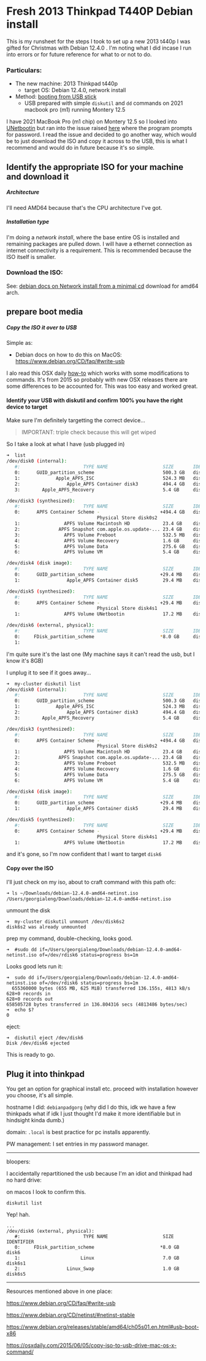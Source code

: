 # Fresh 2013 Thinkpad T440P Debian install

This is my runsheet for the steps I took to set up a new 2013 t440p I was gifted for Christmas with Debian 12.4.0 . I'm noting what I did incase I run into errors or for future reference for what to or not to do.

### Particulars:
- The new machine: 2013 Thinkpad t440p
  - target OS: Debian 12.4.0, network install
- Method: [booting from USB stick](https://www.debian.org/releases/stable/amd64/ch05s01.en.html#usb-boot-x86)
  - USB prepared with simple ```diskutil``` and ```dd``` commands on 2021 macbook pro (m1) running Montery 12.5


I have 2021 MacBook Pro (m1 chip) on Montery 12.5 so I looked into [UNetbootin](https://unetbootin.github.io/) but ran into the issue raised [here](https://github.com/unetbootin/unetbootin/issues/286) where the program prompts for password. I read the issue and decided to go another way, which would be to just download the ISO and copy it across to the USB, this is what I recommend and would do in future because it's so simple.  

## Identify the appropriate ISO for your machine and download it 

##### Architecture
I'll need AMD64 because that's the CPU architecture I've got.

##### Installation type

I'm doing a *network install*, where the base entire OS is installed and remaining packages are pulled down. I will have a ethernet connection as internet connectivity is a requirement. This is recommended because the ISO itself is smaller. 

### Download the ISO:

See: [debian docs on Network install from a minimal cd](https://www.debian.org/CD/netinst/#netinst-stable) download for amd64 arch.


## prepare boot media

##### Copy the ISO it over to USB

Simple as:
- Debian docs on how to do this on MacOS: https://www.debian.org/CD/faq/#write-usb

I alo read this OSX daily [how-to](https://osxdaily.com/2015/06/05/copy-iso-to-usb-drive-mac-os-x-command/) which works with some modifications to commands. It's from 2015 so probably with new OSX releases there are some differences to be accounted for. This was too easy and worked great. 


#### Identify your USB with diskutil and confirm 100% you have the right device to target

Make sure I'm definitely targetting the correct device...
>IMPORTANT: triple check because this will get wiped

So I take a look at what I have (usb plugged in)


```bash
➜  list
/dev/disk0 (internal):
   #:                       TYPE NAME                    SIZE       IDENTIFIER
   0:      GUID_partition_scheme                         500.3 GB   disk0
   1:             Apple_APFS_ISC                         524.3 MB   disk0s1
   2:                 Apple_APFS Container disk3         494.4 GB   disk0s2
   3:        Apple_APFS_Recovery                         5.4 GB     disk0s3

/dev/disk3 (synthesized):
   #:                       TYPE NAME                    SIZE       IDENTIFIER
   0:      APFS Container Scheme -                      +494.4 GB   disk3
                                 Physical Store disk0s2
   1:                APFS Volume Macintosh HD            23.4 GB    disk3s1
   2:              APFS Snapshot com.apple.os.update-... 23.4 GB    disk3s1s1
   3:                APFS Volume Preboot                 532.5 MB   disk3s2
   4:                APFS Volume Recovery                1.6 GB     disk3s3
   5:                APFS Volume Data                    275.6 GB   disk3s5
   6:                APFS Volume VM                      5.4 GB     disk3s6

/dev/disk4 (disk image):
   #:                       TYPE NAME                    SIZE       IDENTIFIER
   0:      GUID_partition_scheme                        +29.4 MB    disk4
   1:                 Apple_APFS Container disk5         29.4 MB    disk4s1

/dev/disk5 (synthesized):
   #:                       TYPE NAME                    SIZE       IDENTIFIER
   0:      APFS Container Scheme -                      +29.4 MB    disk5
                                 Physical Store disk4s1
   1:                APFS Volume UNetbootin              17.2 MB    disk5s1

/dev/disk6 (external, physical):
   #:                       TYPE NAME                    SIZE       IDENTIFIER
   0:     FDisk_partition_scheme                        *8.0 GB     disk6
   1:
```

I'm quite sure it's the last one (My machine says it can't read the usb, but I know it's 8GB)

I unplug it to see if it goes away...

```bash
➜  my-cluster diskutil list
/dev/disk0 (internal):
   #:                       TYPE NAME                    SIZE       IDENTIFIER
   0:      GUID_partition_scheme                         500.3 GB   disk0
   1:             Apple_APFS_ISC                         524.3 MB   disk0s1
   2:                 Apple_APFS Container disk3         494.4 GB   disk0s2
   3:        Apple_APFS_Recovery                         5.4 GB     disk0s3

/dev/disk3 (synthesized):
   #:                       TYPE NAME                    SIZE       IDENTIFIER
   0:      APFS Container Scheme -                      +494.4 GB   disk3
                                 Physical Store disk0s2
   1:                APFS Volume Macintosh HD            23.4 GB    disk3s1
   2:              APFS Snapshot com.apple.os.update-... 23.4 GB    disk3s1s1
   3:                APFS Volume Preboot                 532.5 MB   disk3s2
   4:                APFS Volume Recovery                1.6 GB     disk3s3
   5:                APFS Volume Data                    275.5 GB   disk3s5
   6:                APFS Volume VM                      5.4 GB     disk3s6

/dev/disk4 (disk image):
   #:                       TYPE NAME                    SIZE       IDENTIFIER
   0:      GUID_partition_scheme                        +29.4 MB    disk4
   1:                 Apple_APFS Container disk5         29.4 MB    disk4s1

/dev/disk5 (synthesized):
   #:                       TYPE NAME                    SIZE       IDENTIFIER
   0:      APFS Container Scheme -                      +29.4 MB    disk5
                                 Physical Store disk4s1
   1:                APFS Volume UNetbootin              17.2 MB    disk5s1

```

and it's gone, so I'm now confident that I want to target ```disk6``` 

#### Copy over the ISO

I'll just check on my iso, about to craft command with this path ofc:

```bash
➜ ls ~/Downloads/debian-12.4.0-amd64-netinst.iso
/Users/georgialeng/Downloads/debian-12.4.0-amd64-netinst.iso
```

unmount the disk

```
➜  my-cluster diskutil unmount /dev/disk6s2
disk6s2 was already unmounted
```

prep my command, double-checking, looks good.
```
➜  #sudo dd if=/Users/georgialeng/Downloads/debian-12.4.0-amd64-netinst.iso of=/dev/rdisk6 status=progress bs=1m
```
Looks good lets run it:

```
➜  sudo dd if=/Users/georgialeng/Downloads/debian-12.4.0-amd64-netinst.iso of=/dev/rdisk6 status=progress bs=1m
  655360000 bytes (655 MB, 625 MiB) transferred 136.155s, 4813 kB/s
628+0 records in
628+0 records out
658505728 bytes transferred in 136.804316 secs (4813486 bytes/sec)
➜  echo $?
0
```
eject:

```
➜  diskutil eject /dev/disk6
Disk /dev/disk6 ejected
```

This is ready to go.

## Plug it into thinkpad


You get an option for graphical install etc. proceed with installation however you choose, it's all simple.

hostname I did: ```debianpadgorg``` (why did I do this, idk we have a few thinkpads what if idk I just thought I'd make it more identifiable but in hindsight kinda dumb.)

domain: ```.local``` is best practice for pc installs apparently.

PW management: I set entries in my password manager. 


---
bloopers:


I accidentally repartitioned the usb because I'm an idiot and thinkpad had no hard drive:

on macos I look to confirm this.
```
diskutil list
```
Yep! hah.
```
...
/dev/disk6 (external, physical):
   #:                       TYPE NAME                    SIZE       IDENTIFIER
   0:     FDisk_partition_scheme                        *8.0 GB     disk6
   1:                      Linux                         7.0 GB     disk6s1
   2:                 Linux_Swap                         1.0 GB     disk6s5

```

---
Resources mentioned above in one place:

https://www.debian.org/CD/faq/#write-usb

https://www.debian.org/CD/netinst/#netinst-stable

https://www.debian.org/releases/stable/amd64/ch05s01.en.html#usb-boot-x86

https://osxdaily.com/2015/06/05/copy-iso-to-usb-drive-mac-os-x-command/